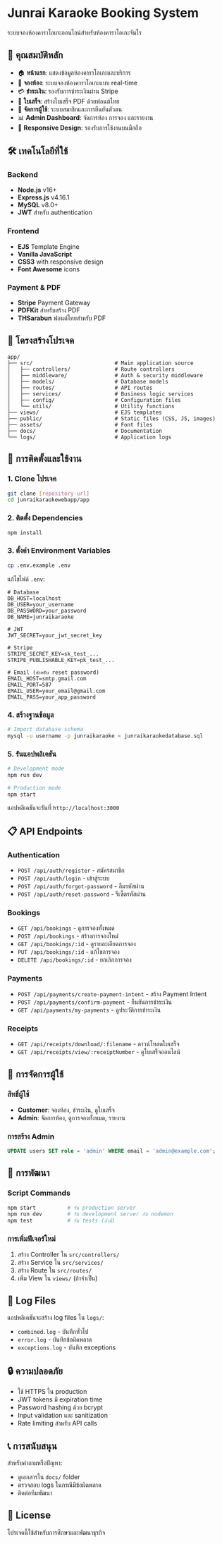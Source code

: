 # Junrai Karaoke Booking System

ระบบจองห้องคาราโอเกะออนไลน์สำหรับห้องคาราโอเกะจันไร

## 🎯 คุณสมบัติหลัก

- 🏠 **หน้าแรก**: แสดงข้อมูลห้องคาราโอเกะและบริการ
- 🎤 **จองห้อง**: ระบบจองห้องคาราโอเกะแบบ real-time
- 💳 **ชำระเงิน**: รองรับการชำระเงินผ่าน Stripe
- 🧾 **ใบเสร็จ**: สร้างใบเสร็จ PDF ด้วยฟอนต์ไทย
- 👤 **จัดการผู้ใช้**: ระบบสมาชิกและการยืนยันตัวตน
- 📊 **Admin Dashboard**: จัดการห้อง การจอง และรายงาน
- 📱 **Responsive Design**: รองรับการใช้งานบนมือถือ

## 🛠️ เทคโนโลยีที่ใช้

### Backend
- **Node.js** v16+
- **Express.js** v4.16.1
- **MySQL** v8.0+
- **JWT** สำหรับ authentication

### Frontend
- **EJS** Template Engine
- **Vanilla JavaScript**
- **CSS3** with responsive design
- **Font Awesome** icons

### Payment & PDF
- **Stripe** Payment Gateway
- **PDFKit** สำหรับสร้าง PDF
- **THSarabun** ฟอนต์ไทยสำหรับ PDF

## 📁 โครงสร้างโปรเจค

```
app/
├── src/                          # Main application source
│   ├── controllers/              # Route controllers
│   ├── middleware/               # Auth & security middleware  
│   ├── models/                   # Database models
│   ├── routes/                   # API routes
│   ├── services/                 # Business logic services
│   ├── config/                   # Configuration files
│   └── utils/                    # Utility functions
├── views/                        # EJS templates
├── public/                       # Static files (CSS, JS, images)
├── assets/                       # Font files
├── docs/                         # Documentation
└── logs/                         # Application logs
```

## 🚀 การติดตั้งและใช้งาน

### 1. Clone โปรเจค
```bash
git clone [repository-url]
cd junraikaraokewebapp/app
```

### 2. ติดตั้ง Dependencies
```bash
npm install
```

### 3. ตั้งค่า Environment Variables
```bash
cp .env.example .env
```

แก้ไขไฟล์ `.env`:
```env
# Database
DB_HOST=localhost
DB_USER=your_username
DB_PASSWORD=your_password
DB_NAME=junraikaraoke

# JWT
JWT_SECRET=your_jwt_secret_key

# Stripe
STRIPE_SECRET_KEY=sk_test_...
STRIPE_PUBLISHABLE_KEY=pk_test_...

# Email (สำหรับ reset password)
EMAIL_HOST=smtp.gmail.com
EMAIL_PORT=587
EMAIL_USER=your_email@gmail.com
EMAIL_PASS=your_app_password
```

### 4. สร้างฐานข้อมูล
```bash
# Import database schema
mysql -u username -p junraikaraoke < junraikaraokedatabase.sql
```

### 5. รันแอปพลิเคชัน
```bash
# Development mode
npm run dev

# Production mode
npm start
```

แอปพลิเคชันจะรันที่ `http://localhost:3000`

## 📋 API Endpoints

### Authentication
- `POST /api/auth/register` - สมัครสมาชิก
- `POST /api/auth/login` - เข้าสู่ระบบ
- `POST /api/auth/forgot-password` - ลืมรหัสผ่าน
- `POST /api/auth/reset-password` - รีเซ็ตรหัสผ่าน

### Bookings
- `GET /api/bookings` - ดูการจองทั้งหมด
- `POST /api/bookings` - สร้างการจองใหม่
- `GET /api/bookings/:id` - ดูรายละเอียดการจอง
- `PUT /api/bookings/:id` - แก้ไขการจอง
- `DELETE /api/bookings/:id` - ยกเลิกการจอง

### Payments
- `POST /api/payments/create-payment-intent` - สร้าง Payment Intent
- `POST /api/payments/confirm-payment` - ยืนยันการชำระเงิน
- `GET /api/payments/my-payments` - ดูประวัติการชำระเงิน

### Receipts
- `GET /api/receipts/download/:filename` - ดาวน์โหลดใบเสร็จ
- `GET /api/receipts/view/:receiptNumber` - ดูใบเสร็จออนไลน์

## 👥 การจัดการผู้ใช้

### สิทธิ์ผู้ใช้
- **Customer**: จองห้อง, ชำระเงิน, ดูใบเสร็จ
- **Admin**: จัดการห้อง, ดูการจองทั้งหมด, รายงาน

### การสร้าง Admin
```sql
UPDATE users SET role = 'admin' WHERE email = 'admin@example.com';
```

## 🔧 การพัฒนา

### Script Commands
```bash
npm start          # รัน production server
npm run dev        # รัน development server กับ nodemon
npm test           # รัน tests (ถ้ามี)
```

### การเพิ่มฟีเจอร์ใหม่
1. สร้าง Controller ใน `src/controllers/`
2. สร้าง Service ใน `src/services/`
3. สร้าง Route ใน `src/routes/`
4. เพิ่ม View ใน `views/` (ถ้าจำเป็น)

## 📝 Log Files

แอปพลิเคชันจะสร้าง log files ใน `logs/`:
- `combined.log` - บันทึกทั่วไป
- `error.log` - บันทึกข้อผิดพลาด
- `exceptions.log` - บันทึก exceptions

## 🔒 ความปลอดภัย

- ใช้ HTTPS ใน production
- JWT tokens มี expiration time
- Password hashing ด้วย bcrypt
- Input validation และ sanitization
- Rate limiting สำหรับ API calls

## 📞 การสนับสนุน

สำหรับคำถามหรือปัญหา:
- ดูเอกสารใน `docs/` folder
- ตรวจสอบ logs ในกรณีมีข้อผิดพลาด
- ติดต่อทีมพัฒนา

## 📄 License

โปรเจคนี้ใช้สำหรับการศึกษาและพัฒนาธุรกิจ